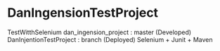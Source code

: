 # DanIngensionTestProject
TestWitthSelenium
dan_ingension_project : master (Developed)
DanInjentionTestProject : branch (Deployed)
Selenium + Junit + Maven
